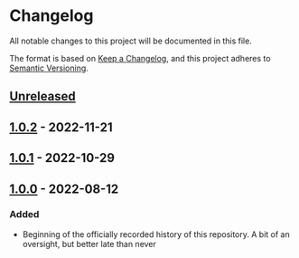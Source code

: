 # Changelog

All notable changes to this project will be documented in this file.

The format is based on [Keep a Changelog](https://keepachangelog.com/en/1.0.0/),
and this project adheres to [Semantic Versioning](https://semver.org/spec/v2.0.0.html).

<!--
Types of Changes:
 - `Added` for new features.
 - `Changed` for changes in existing functionality.
 - `Deprecated` for soon-to-be removed features.
 - `Removed` for now removed features.
 - `Fixed` for any bug fixes.
 - `Security` in case of vulnerabilities.
-->

## [Unreleased]

## [1.0.2] - 2022-11-21

## [1.0.1] - 2022-10-29

## [1.0.0] - 2022-08-12

### Added

-   Beginning of the officially recorded history of this repository. A bit of an oversight, but better late than never

[Unreleased]: https://github.com/KnightHacks/knighthacks_events/compare/1.0.2...HEAD

[1.0.2]: https://github.com/KnightHacks/knighthacks_events/compare/1.0.1...1.0.2

[1.0.1]: https://github.com/KnightHacks/knighthacks_events/compare/1.0.0...1.0.1

[1.0.0]: https://github.com/KnightHacks/knighthacks_events/compare/eabeb9e349aa2171fbbeef76e1a8911514c6ef62...1.0.0
